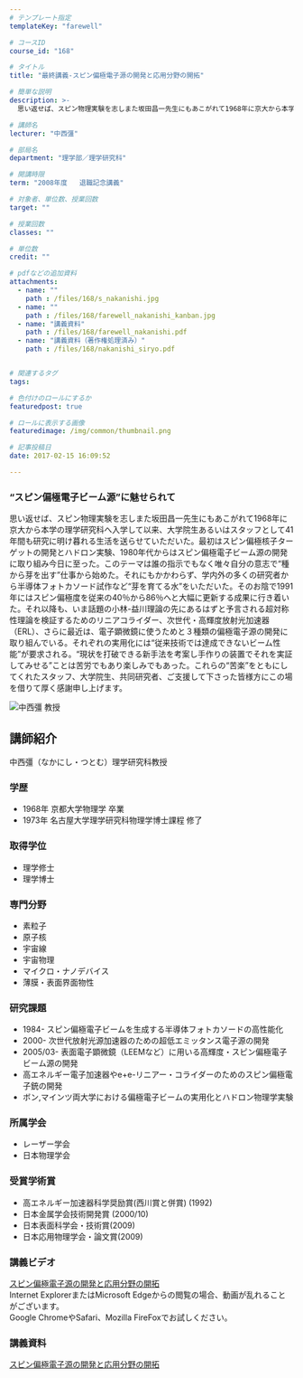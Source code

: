 ```yaml
---
# テンプレート指定
templateKey: "farewell"

# コースID
course_id: "168"

# タイトル
title: "最終講義-スピン偏極電子源の開発と応用分野の開拓"

# 簡単な説明
description: >-
  思い返せば、スピン物理実験を志しまた坂田昌一先生にもあこがれて1968年に京大から本学の理学研究科へ入学して以来、大学院生あるいはスタッフとして41年間も研究に明け暮れる生活を送らせていただいた。...

# 講師名
lecturer: "中西彊"

# 部局名
department: "理学部／理学研究科"

# 開講時限
term: "2008年度	退職記念講義"

# 対象者、単位数、授業回数
target: ""

# 授業回数
classes: ""

# 単位数
credit: ""

# pdfなどの追加資料
attachments: 
  - name: "" 
    path : /files/168/s_nakanishi.jpg
  - name: "" 
    path : /files/168/farewell_nakanishi_kanban.jpg
  - name: "講義資料" 
    path : /files/168/farewell_nakanishi.pdf
  - name: "講義資料（著作権処理済み）" 
    path : /files/168/nakanishi_siryo.pdf


# 関連するタグ
tags:

# 色付けのロールにするか
featuredpost: true

# ロールに表示する画像
featuredimage: /img/common/thumbnail.png

# 記事投稿日
date: 2017-02-15 16:09:52

---
```

### “スピン偏極電子ビーム源”に魅せられて

思い返せば、スピン物理実験を志しまた坂田昌一先生にもあこがれて1968年に京大から本学の理学研究科へ入学して以来、大学院生あるいはスタッフとして41年間も研究に明け暮れる生活を送らせていただいた。最初はスピン偏極核子ターゲットの開発とハドロン実験、1980年代からはスピン偏極電子ビーム源の開発に取り組み今日に至った。このテーマは誰の指示でもなく唯々自分の意志で“種から芽を出す”仕事から始めた。それにもかかわらず、学内外の多くの研究者から半導体フォトカソード試作など“芽を育てる水”をいただいた。そのお陰で1991年にはスピン偏極度を従来の40％から86％へと大幅に更新する成果に行き着いた。それ以降も、いま話題の小林-益川理論の先にあるはずと予言される超対称性理論を検証するためのリニアコライダー、次世代・高輝度放射光加速器（ERL）、さらに最近は、電子顕微鏡に使うためと３種類の偏極電子源の開発に取り組んでいる。それぞれの実用化には“従来技術では達成できないビーム性能”が要求される。“現状を打破できる新手法を考案し手作りの装置でそれを実証してみせる”ことは苦労でもあり楽しみでもあった。これらの“苦楽”をともにしてくれたスタッフ、大学院生、共同研究者、ご支援して下さった皆様方にこの場を借りて厚く感謝申し上げます。

![中西彊 教授](/files/168/s_nakanishi.jpg) 
## 講師紹介

中西彊（なかにし・つとむ）理学研究科教授 

### 学歴

  * 1968年 京都大学物理学 卒業
  * 1973年 名古屋大学理学研究科物理学博士課程 修了

### 取得学位

  * 理学修士
  * 理学博士

### 専門分野

  * 素粒子
  * 原子核
  * 宇宙線
  * 宇宙物理
  * マイクロ・ナノデバイス
  * 薄膜・表面界面物性

### 研究課題

  * 1984- スピン偏極電子ビームを生成する半導体フォトカソードの高性能化
  * 2000- 次世代放射光源加速器のための超低エミッタンス電子源の開発
  * 2005/03- 表面電子顕微鏡（LEEMなど）に用いる高輝度・スピン偏極電子ビーム源の開発
  * 高エネルギー電子加速器やe+e-リニアー・コライダーのためのスピン偏極電子銃の開発
  * ボン,マインツ両大学における偏極電子ビームの実用化とハドロン物理学実験

### 所属学会

  * レーザー学会
  * 日本物理学会

### 受賞学術賞

  * 高エネルギー加速器科学奨励賞(西川賞と併賞) (1992)
  * 日本金属学会技術開発賞 (2000/10)
  * 日本表面科学会・技術賞(2009)
  * 日本応用物理学会・論文賞(2009)
### 講義ビデオ

[スピン偏極電子源の開発と応用分野の開拓](http://nuvideo.media.nagoya-u.ac.jp/embed/323302cc9928533a80e0e915dca92c524ad3020c)  
Internet ExplorerまたはMicrosoft Edgeからの閲覧の場合、動画が乱れることがございます。  
Google ChromeやSafari、Mozilla FireFoxでお試しください。 

### 講義資料


[スピン偏極電子源の開発と応用分野の開拓](/files/168/nakanishi_siryo.pdf) 
